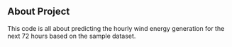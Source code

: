 ## About Project
This code is all about predicting the hourly wind energy generation for the next 72 hours based on the sample dataset.
